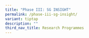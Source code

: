 ```yaml
---
title: "Phase III: SG INSIGHT"
permalink: /phase-iii-sg-insight/
variant: tiptap
description: ""
third_nav_title: Research Programmes
---
```

